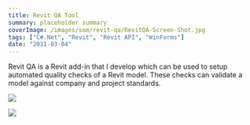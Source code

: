 ```yaml
---
title: Revit QA Tool
summary: placeholder summary
coverImage: /images/som/revit-qa/RevitQA-Screen-Shot.jpg
tags: ["C#.Net", "Revit", "Revit API", "WinForms"]
date: "2011-03-04"
---
```


Revit QA is a Revit add-in that I develop which can be used to setup automated quality checks of a Revit model. These checks can validate a model against company and project standards.

![](/images/som/revit-qa/Revit-QA-icon.jpg)

![](/images/som/revit-qa/ribbon.jpg)
